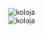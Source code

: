 ![koloja](https://github-readme-stats.vercel.app/api?username=koloja&show_icons=true&theme=tokyonight&hide=["issues"])<br>
![koloja](https://github-readme-stats.vercel.app/api/top-langs?username=koloja&show_icons=true&theme=tokyonight&layout=compact)
